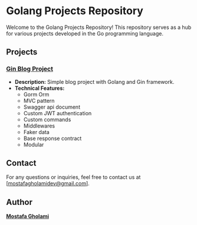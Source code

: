 <!-- @format -->

# Golang Projects Repository

Welcome to the Golang Projects Repository! This repository serves as a hub for various projects developed in the Go programming language.

## Projects

### [Gin Blog Project](https://github.com/mst-ghi/gin-blog-project)

-   **Description:** Simple blog project with Golang and Gin framework.
-   **Technical Features:**
    -   Gorm Orm
    -   MVC pattern
    -   Swagger api document
    -   Custom JWT authentication
    -   Custom commands
    -   Middlewares
    -   Faker data
    -   Base response contract
    -   Modular

## Contact

For any questions or inquiries, feel free to contact us at [mostafagholamidev@gmail.com].

## Author

**[Mostafa Gholami](https://mst-ghi.github.io/)**

